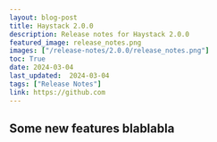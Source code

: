 ```yaml
---
layout: blog-post
title: Haystack 2.0.0
description: Release notes for Haystack 2.0.0
featured_image: release_notes.png
images: ["/release-notes/2.0.0/release_notes.png"]
toc: True
date: 2024-03-04
last_updated:  2024-03-04
tags: ["Release Notes"]
link: https://github.com
---	
```

## Some new features blablabla